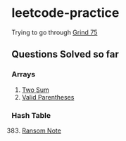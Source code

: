 # leetcode-practice

Trying to go through [Grind 75](https://www.techinterviewhandbook.org/grind75)

## Questions Solved so far

### Arrays
1. [Two Sum](https://leetcode.com/problems/two-sum/)
20. [Valid Parentheses](https://leetcode.com/problems/valid-parentheses/)

### Hash Table
383. [Ransom Note](https://leetcode.com/problems/ransom-note/)